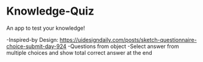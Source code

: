 # Knowledge-Quiz
An app to test your knowledge!

-Inspired-by Design: https://uidesigndaily.com/posts/sketch-questionnaire-choice-submit-day-924
-Questions from object
-Select answer from multiple choices and show total correct answer at the end
